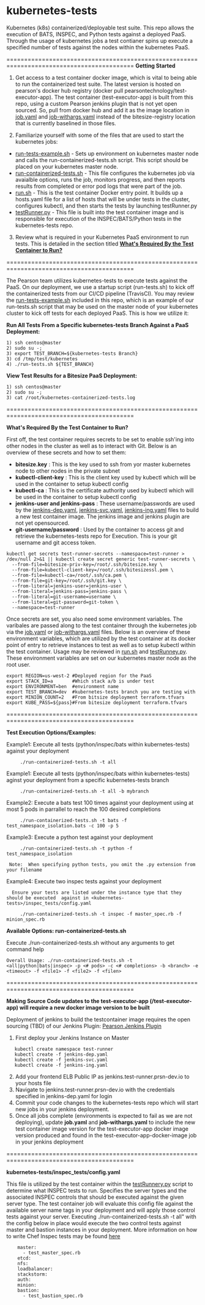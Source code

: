 # kubernetes-tests

Kubernetes (k8s) containerized/deployable test suite.  This repo allows the execution of BATS, INSPEC, and Python tests against a deployed PaaS.  Through the usage of kubernetes jobs a test contianer spins up execute a specified number of tests against the nodes within the kubernetes PaaS.  

==========================================================================================
**Getting Started**

1) Get access to a test container docker image, which is vital to being able to run the containerized test suite. The latest version is hosted on pearson's docker hub registry (docker pull pearsontechnology/test-executor-app).  The test container (test-executor-app) is built from this repo, using a custom Pearson jenkins plugin that is not yet open sourced. So, pull from docker hub and add it as the image location in [job.yaml](./job.yaml) and [job-withargs.yaml](./job-withargs.yaml) instead of the bitesize-registry location that is currently baselined in those files.

2) Familiarize yourself with some of the files that are used to start the kubernetes jobs:

- [run-tests-example.sh](./run-tests-example.sh) - Sets up environment on kubernetes master node and calls the run-containerized-tests.sh script. This script should be placed on your kubernetes master node.
- [run-containerized-tests.sh](./run-containerized-tests.sh) - This file configures the kubernetes job via avaialble options,  runs the job, monitors progress, and then reports results from completed or error pod logs that were part of the job.
- [run.sh](./test-executor-app/run.sh) - This is the test container Docker entry point. It builds up a hosts.yaml file for a list of hosts that will be under tests in the cluster, configures kubectl, and then starts the tests by launching testRunner.py
- [testRunner.py](./test-executor-app/testRunnery.py) - This file is built into the test container image and is responsible for execution of the INSPEC/BATS/Python tests in the kubernetes-tests repo.

3) Review what is required in your Kubernetes PaaS environment to run tests. This is detailed in the section titled [**What's Required By the Test Container to Run?**](#RunTests)

==========================================================================================

The Pearson team utilizes kubernetes-tests to execute tests against the PaaS. On our deployment, we use a startup script (run-tests.sh) to kick off the containerized tests from our CI/CD pipeline (TravisCI). You may review the [run-tests-example.sh](./run-tests-example.sh) included in this repo, which is an example of our run-tests.sh script that may be used on the master node of your kubernetes cluster to kick off tests for each deployed PaaS. This is how we utilize it:

**Run All Tests From a Specific kubernetes-tests Branch Against a PaaS Deployment:**

```
1) ssh centos@master
2) sudo su -;
3) export TEST_BRANCH=${kubernetes-tests Branch}
3) cd /tmp/test/kubernetes
4) ./run-tests.sh ${TEST_BRANCH}  
```

**View Test Results for a Bitesize PaaS Deployment:**

```
1) ssh centos@master
2) sudo su -;
3) cat /root/kubernetes-containerized-tests.log
```

==========================================================================================
<a id="Environment"></a>

**What's Required By the Test Container to Run?**

First off, the test container requires secrets to be set to enable ssh'ing into other nodes in the cluster as well as to interact with Git. Below is an overview of these secrets and how to set them:

- **bitesize.key** :  This is the key used to ssh from yor master kubernetes node to other nodes in the private subnet
- **kubectl-client-key** : This is the client key used by kubectl which will be used in the container to setup kubectl config
- **kubectl-ca** : This is the certificate authority used by kubectl which will be used in the container to setup kubectl config
- **jenkins-user and jenkins-pass** : These username/passwords are used by the [jenkins-dep.yaml](./test-executor-app/jenkins-dep.yaml), [jenkins-svc.yaml](./test-executor-app/jenkins-svc.yaml), [jenkins-ing.yaml](./test-executor-app/jenkins-ing.yaml)  files to build a new test container image. The jenkins image and jenkins plugin are not yet opensourced.
- **git-username/password** : Used by the container to access git and retrieve the kubernetes-tests repo for Execution. This is your git username and git access token.

```
kubectl get secrets test-runner-secrets --namespace=test-runner > /dev/null 2>&1 || kubectl create secret generic test-runner-secrets \
  --from-file=bitesize-priv-key=/root/.ssh/bitesize.key \
  --from-file=kubectl-client-key=/root/.ssh/bitesizessl.pem \
  --from-file=kubectl-ca=/root/.ssh/ca.pem \
  --from-file=git-key=/root/.ssh/git.key \
  --from-literal=jenkins-user=jenkins-user \
  --from-literal=jenkins-pass=jenkins-pass \
  --from-literal=git-username=username \
  --from-literal=git-password=git-token \
  --namespace=test-runner
```

Once secrets are set, you also need some environment variables. The varibales are passed along to the test container through the kubernetes job via the [job.yaml](./job.yaml) or [job-withargs.yaml](./job-withargs.yaml) files.  Below is an overview of these environment variables, which are utilized by the test container at its docker point of entry to retrieve instances to test as well as to setup kubectl within the test container. Usage may be reviewed in [run.sh](./test-executor-app/run.sh) and [testRunney.py](./test-executor-app/testRunnery.py). These environment variables are set on our kubernetes master node as the root user.

```
export REGION=us-west-2 #Deployed region for the PaaS
export STACK_ID=a       #Which stack a/b is under test
export ENVIRONMENT=ben  #environment name
export TEST_BRANCH=dev  #kubernetes-tests branch you are testing with
export MINION_COUNT=2   #From bitsize deployment terraform.tfvars
export KUBE_PASS=${pass}#From bitesize deployment terraform.tfvars
```
==========================================================================================

**Test Execution Options/Examples:**

Example1: Execute all tests (python/inspec/bats within kubernetes-tests) against your deployment

```
     ./run-containerized-tests.sh -t all
```
Example1: Execute all tests (python/inspec/bats within kubernetes-tests) aginst your deployment from a specific kubernetes-tests branch

```
     ./run-containerized-tests.sh -t all -b mybranch
```

Example2: Execute a bats test 100 times against your deployment using at most 5 pods in parrallel to reach the 100 desired completions

```
     ./run-containerized-tests.sh -t bats -f test_namespace_isolation.bats -c 100 -p 5
```

Example3: Execute a python test against your deployment

```
     ./run-containerized-tests.sh -t python -f test_namespace_isolation
```

     Note:  When specifying python tests, you omit the .py extension from your filename

Example4: Execute two inspec tests against your deployment

      Ensure your tests are listed under the instance type that they should be executed  against in <kubernetes-tests>/inspec_tests/config.yaml

```
     ./run-containerized-tests.sh -t inspec -f master_spec.rb -f minion_spec.rb
```


**Available Options: run-containerized-tests.sh**

Execute  ./run-containerized-tests.sh  without any arguments to get command help

```
Overall Usage: ./run-containerized-tests.sh -t <all|python|bats|inspec> -p <# pods> -c <# completions> -b <branch> -e <timeout> -f <file1> -f <file2> -f <filen>
```
==========================================================================================

 **Making Source Code updates to the test-executor-app  (<kubernetes-tests>/test-executor-app) will require a new docker image version to be built**

Deployment of jenkins to build the testcontainer image requires the open sourcing (TBD) of our Jenkins Plugin: [Pearson Jenkins Plugin](https://github.com/pearsontechnology/deployment-pipeline-jenkins-plugin)

 1.  First deploy your Jenkins Instance on Master
   ```
      kubectl create namespace test-runner
      kubectl create -f jenkins-dep.yaml
      kubectl create -f jenkins-svc.yaml
      kubectl create -f jenkins-ing.yaml
   ```

 2. Add your frontend ELB Public IP as jenkins.test-runner.prsn-dev.io to your hosts file
 3. Navigate to jenkins.test-runner.prsn-dev.io with the credentials specified in jenkins-dep.yaml for login
 4. Commit your code changes to the kubernetes-tests repo which will start new jobs in your jenkins deployment.
 5. Once all jobs complete (environments is expected to fail as we are not deploying), update **job.yaml** and **job-withargs.yaml**    to include the new test container image version for the test-executor-app docker image version produced and found in the  test-executor-app-docker-image job in your jenkins deployment

==========================================================================================

**kubernetes-tests/inspec_tests/config.yaml**

This file is utilized by the test container within the [testRunnery.py](./test-executor-app/testRunnery.py) script to determine what INSPEC tests to run. Specifies  the server types and the associated INSPEC controls that should be executed against the given server type.  The test container job will evaluate this config file against the available server name tags in your deployment and will apply those control tests against your server.  Executing ./run-containerized-tests.sh -t all" with the config below in place would execute the two control tests against master and bastion instances in your deployment.  More information on how to write Chef Inspec tests may be found [here](https://docs.chef.io/inspec.html)

```
    master:
      - test_master_spec.rb
    etcd:
    nfs:
    loadbalancer:
    stackstorm:
    auth:
    minion:
    bastion:
      - test_bastion_spec.rb
```

